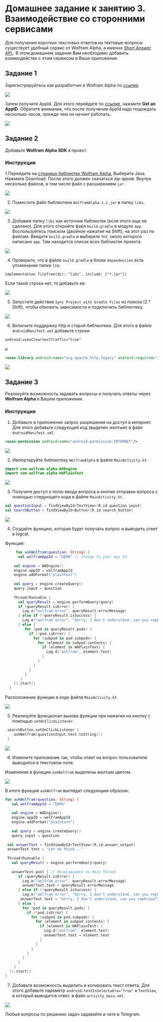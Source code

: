 # Домашнее задание к занятию 3. Взаимодействие со сторонними сервисами 
Для получения коротких текстовых ответов на тектовые вопросы существует удобный сервис от Wolfram Alpha, а именно [Short Answer API.](https://products.wolframalpha.com/simple-api/documentation/). В этом домашнем задании Вам необходимо добавить взаимодействи с этим сервисом в Ваше приложение.
 

## Задание 1
Зарегистрируйтесь как разработчик в Wolfram Alpha по [ссылке](https://account.wolfram.com/login/create).

![](ДЗ3/1_1.png)

Затем получите AppId. Для этого перейдите по [ссылке](https://developer.wolframalpha.com/portal/myapps/index.html), нажмите **Get an AppID**. Обратите внимание, что после получения AppId надо подождать несколько часов, прежде чем он начнет работать.

![](ДЗ3/1_2.png)

## Задание 2
Добавьте **Wolfram Alpha SDK** в проект.

### Инструкция
1.Перейдите на [страницу библиотек Wolfram Alpha.](https://products.wolframalpha.com/api/libraries.html) Выберите Java. Нажмите Download. После этого должен скачаться zip-архив. Внутри несколько файлов, в том числе файл с расширением `jar`.

![](ДЗ3/2_1.png)

2. Поместите файл библиотеки `WolframAlpha-1.1.jar` в папку `libs`.

![](ДЗ3/2_2.png)

3. Добавим папку `libs` как источник библиотек (если этого еще не сделано). Для этого откройте файл `build.gradle` в модуле `app`. Воспользуйтесь поиском (двойное нажатие на Shift), на этот раз по файлам. Введите `build.gradle` и выбирете тот, около которого написано `app`. Там находится список всех библиотек проекта.

![](ДЗ3/2_3.png)

4. Проверьте, что в файле `build.gradle` в блоке `dependencies` есть упоминание папки `lib`: 
```
implementation fileTree(dir: "libs", include: ["*.jar"])
```
Если такой строки нет, то добавьте ее:

![](ДЗ3/2_4.png)

5. Запустите действие `Sync Project with Gradle Files` из поиска (2 * Shift), чтобы обновить зависимости и подключить библиотеку.

![](ДЗ3/2_5.png)

6. Включите поддержку http и старой библиотеки. Для этого в файле `AndroidManifest.xml` добавьте строки 

```xml
android:usesCleartextTraffic="true"
```
и 

```xml
<uses-library android:name="org.apache.http.legacy" android:required="false"/>
```

![](ДЗ3/2_6.png)


## Задание 3

Реализуйте возможность задавать вопросы и получать ответы через **Wolfram Alpha** в Вашем приложении.


### Инструкция

1. Добавьте в приложение запрос разрешения на доступ в интернет. Для этого добавьте следующий код (выделен желтым) в файл `AndroidManifest.xml`. 

```xml
<uses-permission android:name="android.permission.INTERNET"/>
```

![](ДЗ3/3_1.png)

2. Импортируйте библиотеку `WolframAlpha` в файле `MainActivity.kt`. 

```kotlin
import com.wolfram.alpha.WAEngine
import com.wolfram.alpha.WAPlainText
```

![](ДЗ3/3_2.png)

3. Получите доступ к полю ввода вопроса и кнопке отправки вопроса с помощью следующего кода в файле `MainActivity.kt`.

```kotlin
val questionInput = findViewById<TextView>(R.id.question_input)
val searchButton = findViewById<Button>(R.id.search_button)
```

![](ДЗ3/3_3.png)

4. Создайте функцию, которая будет получать вопрос и выводить ответ в logcat.

Функция: 
```kotlin
     fun askWolfram(question: String) {
      val wolframAppId = "DEMO" // change to your App Id
 
    val engine = WAEngine()
    engine.appID = wolframAppId
    engine.addFormat("plaintext")
 
    val query = engine.createQuery()
    query.input = question
 
    Thread(Runnable {
      val queryResult = engine.performQuery(query)
      if (queryResult.isError) {
        Log.e("wolfram error", queryResult.errorMessage)
      } else if (!queryResult.isSuccess) {
        Log.e("wolfram error", "Sorry, I don't understand, can you rephrase?")
      } else {
         for (pod in queryResult.pods) {
           if (!pod.isError) {
             for (subpod in pod.subpods) {
               for (element in subpod.contents) {
                 if (element is WAPlainText) {
                   Log.d("wolfram", element.text)
                 }
               }
             }
           }
         }
       }
    }).start()
  }
```

Расположение функции в коде файла `MainActivity.kt`.

![](ДЗ3/3_4.png)

5. Реализуйте функционал вызова функции при нажатии на кнопку с помощью `setOnClickListener`.

```kotlin
 searchButton.setOnClickListener {
    askWolfram(questionInput.text.toString())
 }
```

![](ДЗ3/3_5.png)

6. Измените приложение так, чтобы ответ на вопрос пользователя выводился в текстовом поле. 

Изменения в функции `askWolfram` выделены желтым цветом.

![](ДЗ3/3_6.png)

В итоге функция `askWolfram` выглядит следующим образом:

```kotlin
fun askWolfram(question: String) {
   val wolframAppId = "DEMO"
 
   val engine = WAEngine()
   engine.appID = wolframAppId
   engine.addFormat("plaintext")
 
   val query = engine.createQuery()
   query.input = question
 
 val answerText = findViewById<TextView>(R.id.answer_output)
 answerText.text = "Let me think..."
 
 Thread(Runnable {
   val queryResult = engine.performQuery(query)
 
   answerText.post { // Возвращаемся на Main Thread
      if (queryResult.isError) {
        Log.e("wolfram error", queryResult.errorMessage)
        answerText.text = queryResult.errorMessage
      } else if (!queryResult.isSuccess) {
        Log.e("wolfram error", "Sorry, I don't understand, can you rephrase?")
       answerText.text = "Sorry, I don't understand, can you rephrase?"
      } else {
        for (pod in queryResult.pods) {
          if (!pod.isError) {
            for (subpod in pod.subpods) {
              for (element in subpod.contents) {
                if (element is WAPlainText) {
                  Log.d("wolfram", element.text)
                  answerText.text = element.text
                }
              }
            }
          }
        }
      }
    }
  }).start()
}
```

7. Добавьте возможность выделить и копировать текст ответа. Для этого добавьте параметр `android:textIsSelectable="true"`  к `TextView`, в который выводится ответ, в файл `activity_main.xml`.

![](ДЗ3/3_6.png)


Любые вопросы по решению задач задавайте в чате в Telegram.
